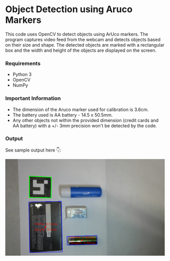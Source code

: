 # Object Detection using Aruco Markers

This code uses OpenCV to detect objects using ArUco markers. The program captures video feed from the webcam and detects objects based on their size and shape. The detected objects are marked with a rectangular box and the width and height of the objects are displayed on the screen.

### Requirements

- Python 3
- OpenCV
- NumPy

### Important Information

- The dimension of the Aruco marker used for calibration is 3.6cm.
- The battery used is AA battery - 14.5 x 50.5mm.
- Any other objects not within the provided dimension (credit cards and AA battery) with a +/- 3mm precision won't be detected by the code.

### Output

See sample output here 👇:

![Output](Output.png)
